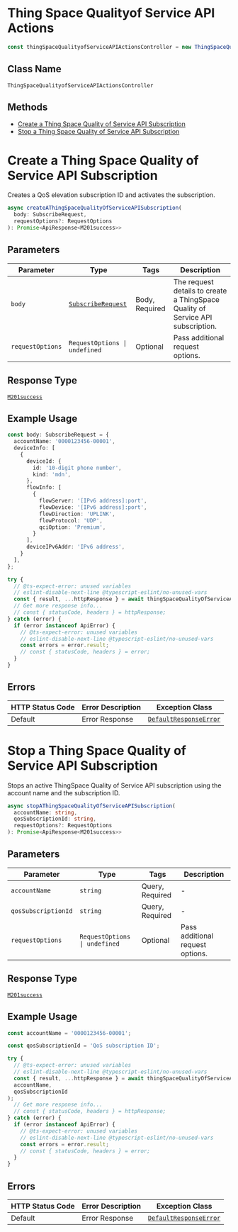 # Thing Space Qualityof Service API Actions

```ts
const thingSpaceQualityofServiceAPIActionsController = new ThingSpaceQualityofServiceAPIActionsController(client);
```

## Class Name

`ThingSpaceQualityofServiceAPIActionsController`

## Methods

* [Create a Thing Space Quality of Service API Subscription](../../doc/controllers/thing-space-qualityof-service-api-actions.md#create-a-thing-space-quality-of-service-api-subscription)
* [Stop a Thing Space Quality of Service API Subscription](../../doc/controllers/thing-space-qualityof-service-api-actions.md#stop-a-thing-space-quality-of-service-api-subscription)


# Create a Thing Space Quality of Service API Subscription

Creates a QoS elevation subscription ID and activates the subscription.

```ts
async createAThingSpaceQualityOfServiceAPISubscription(
  body: SubscribeRequest,
  requestOptions?: RequestOptions
): Promise<ApiResponse<M201success>>
```

## Parameters

| Parameter | Type | Tags | Description |
|  --- | --- | --- | --- |
| `body` | [`SubscribeRequest`](../../doc/models/subscribe-request.md) | Body, Required | The request details to create a ThingSpace Quality of Service API subscription. |
| `requestOptions` | `RequestOptions \| undefined` | Optional | Pass additional request options. |

## Response Type

[`M201success`](../../doc/models/m201-success.md)

## Example Usage

```ts
const body: SubscribeRequest = {
  accountName: '0000123456-00001',
  deviceInfo: [
    {
      deviceId: {
        id: '10-digit phone number',
        kind: 'mdn',
      },
      flowInfo: [
        {
          flowServer: '[IPv6 address]:port',
          flowDevice: '[IPv6 address]:port',
          flowDirection: 'UPLINK',
          flowProtocol: 'UDP',
          qciOption: 'Premium',
        }
      ],
      deviceIPv6Addr: 'IPv6 address',
    }
  ],
};

try {
  // @ts-expect-error: unused variables
  // eslint-disable-next-line @typescript-eslint/no-unused-vars
  const { result, ...httpResponse } = await thingSpaceQualityOfServiceAPIActionsController.createAThingSpaceQualityOfServiceAPISubscription(body);
  // Get more response info...
  // const { statusCode, headers } = httpResponse;
} catch (error) {
  if (error instanceof ApiError) {
    // @ts-expect-error: unused variables
    // eslint-disable-next-line @typescript-eslint/no-unused-vars
    const errors = error.result;
    // const { statusCode, headers } = error;
  }
}
```

## Errors

| HTTP Status Code | Error Description | Exception Class |
|  --- | --- | --- |
| Default | Error Response | [`DefaultResponseError`](../../doc/models/default-response-error.md) |


# Stop a Thing Space Quality of Service API Subscription

Stops an active ThingSpace Quality of Service API subscription using the account name and the subscription ID.

```ts
async stopAThingSpaceQualityOfServiceAPISubscription(
  accountName: string,
  qosSubscriptionId: string,
  requestOptions?: RequestOptions
): Promise<ApiResponse<M201success>>
```

## Parameters

| Parameter | Type | Tags | Description |
|  --- | --- | --- | --- |
| `accountName` | `string` | Query, Required | - |
| `qosSubscriptionId` | `string` | Query, Required | - |
| `requestOptions` | `RequestOptions \| undefined` | Optional | Pass additional request options. |

## Response Type

[`M201success`](../../doc/models/m201-success.md)

## Example Usage

```ts
const accountName = '0000123456-00001';

const qosSubscriptionId = 'QoS subscription ID';

try {
  // @ts-expect-error: unused variables
  // eslint-disable-next-line @typescript-eslint/no-unused-vars
  const { result, ...httpResponse } = await thingSpaceQualityOfServiceAPIActionsController.stopAThingSpaceQualityOfServiceAPISubscription(
  accountName,
  qosSubscriptionId
);
  // Get more response info...
  // const { statusCode, headers } = httpResponse;
} catch (error) {
  if (error instanceof ApiError) {
    // @ts-expect-error: unused variables
    // eslint-disable-next-line @typescript-eslint/no-unused-vars
    const errors = error.result;
    // const { statusCode, headers } = error;
  }
}
```

## Errors

| HTTP Status Code | Error Description | Exception Class |
|  --- | --- | --- |
| Default | Error Response | [`DefaultResponseError`](../../doc/models/default-response-error.md) |

